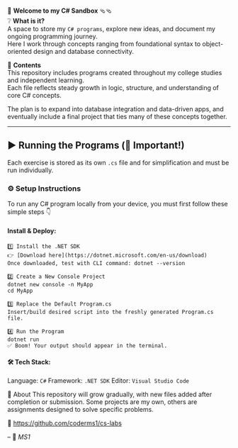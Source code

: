 🧩 **Welcome to my C# Sandbox** 🩴🩴  
❔ **What is it?**  
A space to store my `C# programs`, explore new ideas, and document my ongoing programming journey.  
Here I work through concepts ranging from foundational syntax to object-oriented design and database connectivity.  

📁 **Contents**  
This repository includes programs created throughout my college studies and independent learning.  
Each file reflects steady growth in logic, structure, and understanding of core C# concepts.  

The plan is to expand into database integration and data-driven apps, and eventually include a final project that ties many of these concepts together.  

---

## ▶️ Running the Programs (🚨 Important!)
Each exercise is stored as its own `.cs` file and for simplification and must be run individually.  

### ⚙️ Setup Instructions  
To run any C# program locally from your device, you must first follow these simple steps 👇  

#### **Install & Deploy**:
```
1️⃣ Install the .NET SDK  
👉 [Download here](https://dotnet.microsoft.com/en-us/download)
Once downloaded, test with CLI command: dotnet --version

2️⃣ Create a New Console Project
dotnet new console -n MyApp
cd MyApp

3️⃣ Replace the Default Program.cs
Insert/build desired script into the freshly generated Program.cs file.

4️⃣ Run the Program
dotnet run
✅ Boom! Your output should appear in the terminal.
```
#### 🛠️ **Tech Stack**:
Language: `C#`
Framework: `.NET SDK`
Editor: `Visual Studio Code`

📘 About
This repository will grow gradually, with new files added after completion or submission.
Some projects are my own, others are assignments designed to solve specific problems.

🔗 https://github.com/coderms1/cs-labs

– 🌛 *MS1*

